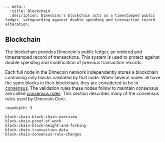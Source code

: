 ```{eval-rst}
.. meta::
  :title: Blockchain
  :description: Dimecoins's blockchain acts as a timestamped public ledger, safeguarding against double spending and transaction record alteration.
```

## Blockchain

The blockchain provides Dimecoin's public ledger, an ordered and timestamped record of transactions. This system is used to protect against double spending and modification of previous transaction records.

Each full node in the Dimecoin network independently stores a blockchain containing only blocks validated by that node. When several nodes all have the same blocks in their blockchain, they are considered to be in [consensus](../resources/glossary.md#consensus). The validation rules these nodes follow to maintain consensus are called [consensus rules](../resources/glossary.md#consensus-rules). This section describes many of the consensus rules used by Dimecoin Core.

```{toctree}
:maxdepth: 3

block-chain-block-chain-overview
block-chain-proof-of-work
block-chain-block-height-and-forking
block-chain-transaction-data
block-chain-consensus-rule-changes
```

